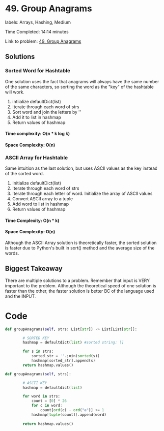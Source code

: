# 49. Group Anagrams

labels: Arrays, Hashing, Medium

Time Completed: 14:14 minutes

Link to problem: [49. Group Anagrams](https://leetcode.com/problems/group-anagrams/description/)

## Solutions

### Sorted Word for Hashtable
One solution uses the fact that anagrams will always have the same number of the same characters, so sorting the word as the "key" of the hashtable will work.

1. intiialize defaultDict(list)
1. Iterate through each word of strs
2. Sort word and join the letters by ''
3. Add it to list in hashmap
4. Return values of hashmap

#### Time complexity: O(n * k log k) 
#### Space Complexity: O(n)


### ASCII Array for Hashtable

Same intuition as the last solution, but uses ASCII values as the key instead of the sorted word.

1. Initialize defaultDict(list)
1. Iterate through each word of strs
1. Iterate through each letter of word. Initialize the array of ASCII values
1. Convert ASCII array to a tuple
1. Add word to list in hashmap
1. Return values of hashmap

#### Time Complexity: O(n * k)
#### Space Complexity: O(n)

Although the ASCII Array solution is theoretically faster, the sorted solution is faster due to Python's built in sort() method and the average size of the words. 

## Biggest Takeaway

There are multiple solutions to a problem. Remember that input is VERY important to the problem. Although the theoretical speed of one solution is faster than the other, the faster solution is better BC of the language used and the INPUT. 

 # Code 

```python
def groupAnagrams(self, strs: List[str]) -> List[List[str]]:

        # SORTED KEY
        hashmap = defaultdict(list) #sorted string: []

        for s in strs:
            sorted_str = ''.join(sorted(s))
            hashmap[sorted_str].append(s)
        return hashmap.values()

def groupAnagrams(self, strs):

        # ASCII KEY
        hashmap = defaultdict(list)

        for word in strs:
            count = [0] * 26
            for c in word:
                count[ord(c) - ord("a")] += 1
            hashmap[tuple(count)].append(word)
        
        return hashmap.values()